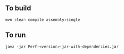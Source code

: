 ## To build

```
mvn clean compile assembly:single
```

## To run

```
java -jar Perf-<version>-jar-with-dependencies.jar
```
